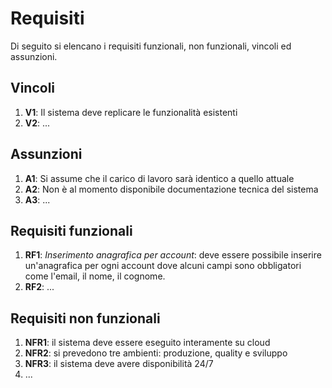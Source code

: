 # Requisiti
Di seguito si elencano i requisiti funzionali, non funzionali, vincoli ed assunzioni.

## Vincoli
1. __V1__: Il sistema deve replicare le funzionalità esistenti
1. __V2__: ...

## Assunzioni
1. __A1__: Si assume che il carico di lavoro sarà identico a quello attuale
1. __A2__: Non è al momento disponibile documentazione tecnica del sistema
1. __A3__: ...

## Requisiti funzionali
1. __RF1__: _Inserimento anagrafica per account_: deve essere possibile inserire un'anagrafica per ogni account dove alcuni campi sono obbligatori come l'email, il nome, il cognome.
1. __RF2__: ...


## Requisiti non funzionali
1. __NFR1__: il sistema deve essere eseguito interamente su cloud
1. __NFR2__: si prevedono tre ambienti: produzione, quality e sviluppo
1. __NFR3__: il sistema deve avere disponibilità 24/7
1. ...



